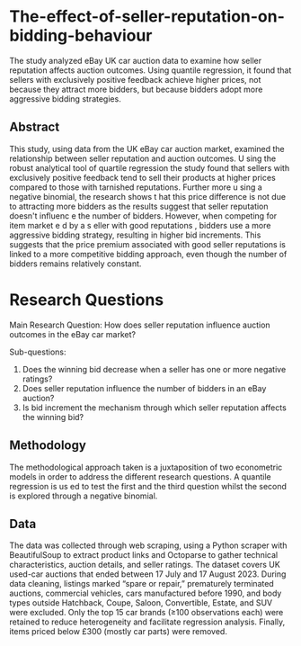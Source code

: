 # The-effect-of-seller-reputation-on-bidding-behaviour
The study analyzed eBay UK car auction data to examine how seller reputation affects auction outcomes. Using quantile regression, it found that sellers with exclusively positive feedback achieve higher prices, not because they attract more bidders, but because bidders adopt more aggressive bidding strategies.

## Abstract
This study, using data from the UK eBay car auction market, examined the
relationship between seller reputation and auction outcomes. U sing the robust
analytical tool of quartile regression the study found that sellers with exclusively
positive feedback tend to sell their products at higher prices compared to those
with tarnished reputations. Further more u sing a negative binomial, the research
shows t hat this price difference is not due to attracting more bidders as the results
suggest that seller reputation doesn't influenc e the number of bidders. However,
when competing for item market e d by a s eller with good reputations , bidders use
a more aggressive bidding strategy, resulting in higher bid increments. This
suggests that the price premium associated with good seller reputations is linked
to a more competitive bidding approach, even though the number of bidders
remains relatively constant.

# Research Questions

Main Research Question:
How does seller reputation influence auction outcomes in the eBay car market?

Sub-questions:
1. Does the winning bid decrease when a seller has one or more negative ratings?
2. Does seller reputation influence the number of bidders in an eBay auction?
3. Is bid increment the mechanism through which seller reputation affects the winning bid?

## Methodology
The methodological approach taken is a juxtaposition of two econometric models in order to address the different research questions. A quantile regression is us ed to
test the first and the third question whilst the second is explored through a negative
binomial.


## Data
The data was collected through web scraping, using a Python scraper with BeautifulSoup to extract product links and Octoparse to gather technical characteristics, auction details, and seller ratings. The dataset covers UK used-car auctions that ended between 17 July and 17 August 2023. During data cleaning, listings marked “spare or repair,” prematurely terminated auctions, commercial vehicles, cars manufactured before 1990, and body types outside Hatchback, Coupe, Saloon, Convertible, Estate, and SUV were excluded. Only the top 15 car brands (≥100 observations each) were retained to reduce heterogeneity and facilitate regression analysis. Finally, items priced below £300 (mostly car parts) were removed.
